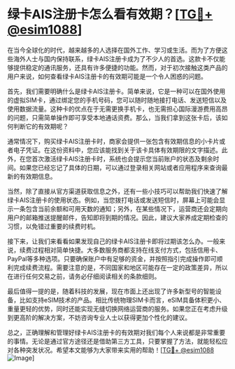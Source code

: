 # 绿卡AIS注册卡怎么看有效期？[[TG💪+ @esim1088](https://t.me/s/esim1088)]

在当今全球化的时代，越来越多的人选择在国外工作、学习或生活。而为了方便这些海外人士与国内保持联系，绿卡AIS注册卡成为了不少人的首选。这款卡不仅能够提供稳定的通讯服务，还具有许多便捷的功能。然而，对于初次接触这类产品的用户来说，如何查看绿卡AIS注册卡的有效期可能是一个令人困惑的问题。

首先，我们需要明确什么是绿卡AIS注册卡。简单来说，它是一种可以在国外使用的虚拟SIM卡，通过绑定您的手机号码，您可以随时随地接打电话、发送短信以及使用数据流量。这种卡的优点在于无需更换手机卡，也无需担心国际漫游费用高昂的问题，只需简单操作即可享受本地通话资费。那么，当我们拿到这张卡后，该如何判断它的有效期呢？

通常情况下，购买绿卡AIS注册卡时，商家会提供一张包含有效期信息的小卡片或者电子凭证。在这份资料中，您应该能找到关于该卡具体有效期限的文字描述。此外，在您首次激活绿卡AIS注册卡时，系统也会提示您当前账户的状态及剩余时间。如果您已经忘记了具体的日期，可以通过登录相关网站或者应用程序来查询最新的有效期信息。

当然，除了直接从官方渠道获取信息之外，还有一些小技巧可以帮助我们快速了解绿卡AIS注册卡的使用状态。例如，当您拨打电话或发送短信时，屏幕上可能会显示一条包含当前余额和可用天数的通知；另外，在某些情况下，运营商还会定期向用户的邮箱推送提醒邮件，告知即将到期的情况。因此，建议大家养成定期检查的习惯，以免错过重要的续费时机。

接下来，让我们来看看如果发现自己的绿卡AIS注册卡即将过期该怎么办。一般来说，续费过程相对简单快捷。大多数服务商都支持在线支付方式，包括信用卡、PayPal等多种选项。只要确保账户中有足够的资金，并按照指引完成操作即可顺利完成续费流程。需要注意的是，不同国家和地区可能存在一定的政策差异，所以在进行任何交易之前，请务必仔细阅读相关的条款细则。

最后值得一提的是，随着科技的发展，现在市面上还出现了许多新型号的智能设备，比如支持eSIM技术的产品。相比传统物理SIM卡而言，eSIM具备体积更小、重量更轻的优势，同时还能实现无缝切换网络运营商的服务。如果您正在考虑升级到更高阶的解决方案，不妨咨询专业人士以获得更加个性化的建议。

总之，正确理解和管理好绿卡AIS注册卡的有效期对我们每个人来说都是非常重要的事情。无论是通过官方途径还是借助第三方工具，只要掌握了方法，就能轻松应对各种突发状况。希望本文能够为大家带来实用的帮助！[[TG💪+ @esim1088](https://t.me/s/esim1088) ![Image](https://i.postimg.cc/4NQfJmqS/Snipaste-2025-05-13-00-14-12.png)]